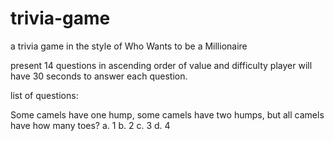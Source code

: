# trivia-game
a trivia game in the style of Who Wants to be a Millionaire

present 14 questions in ascending order of value and difficulty player will have 30 seconds to answer each question.

list of questions:

Some camels have one hump, some camels have two humps, but all camels have how many toes?
  a. 1
  b. 2
  c. 3
  d. 4

  
